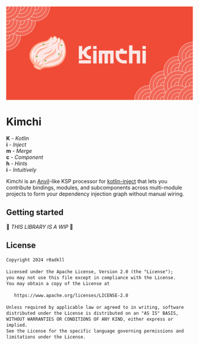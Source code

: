 ![](.github/art/banner.png)

# Kimchi

**K** - _Kotlin_  
**i** - _Inject_  
**m** - _Merge_  
**c** - _Component_  
**h** - _Hints_  
**i** - _Intuitively_  

Kimchi is an [Anvil](https://github.com/square/anvil)-like KSP processor for [kotlin-inject](https://github.com/evant/kotlin-inject) that lets you contribute bindings, modules, and subcomponents across multi-module projects to form your dependency injection graph without manual wiring.

## Getting started

🚧 _THIS LIBRARY IS A WIP_ 🚧

## License

```
Copyright 2024 r0adkll

Licensed under the Apache License, Version 2.0 (the "License");
you may not use this file except in compliance with the License.
You may obtain a copy of the License at

   https://www.apache.org/licenses/LICENSE-2.0

Unless required by applicable law or agreed to in writing, software
distributed under the License is distributed on an "AS IS" BASIS,
WITHOUT WARRANTIES OR CONDITIONS OF ANY KIND, either express or implied.
See the License for the specific language governing permissions and
limitations under the License.
```
